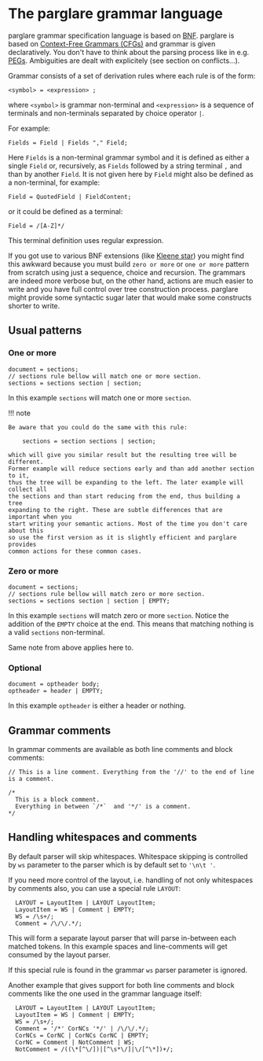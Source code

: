 # The parglare grammar language

parglare grammar specification language is based
on [BNF](https://en.wikipedia.org/wiki/Backus%E2%80%93Naur_form). parglare is
based
on
[Context-Free Grammars (CFGs)](https://en.wikipedia.org/wiki/Context-free_grammar) and
grammar is given declaratively. You don't have to think about the parsing
process like in
e.g. [PEGs](https://en.wikipedia.org/wiki/Parsing_expression_grammar).
Ambiguities are dealt with explicitely (see section on conflicts...).

Grammar consists of a set of derivation rules where each rule is of the form:

```
<symbol> = <expression> ;
```

where `<symbol>` is grammar non-terminal and `<expression>` is a sequence of
terminals and non-terminals separated by choice operator `|`.

For example:

```
Fields = Field | Fields "," Field;
```

Here `Fields` is a non-terminal grammar symbol and it is defined as either a
single `Field` or, recursively, as `Fields` followed by a string terminal `,`
and than by another `Field`. It is not given here by `Field` might also be
defined as a non-terminal, for example:

```
Field = QuotedField | FieldContent;
```

or it could be defined as a terminal:

```
Field = /[A-Z]*/
```

This terminal definition uses regular expression.


If you got use to various BNF extensions
(like [Kleene star](https://en.wikipedia.org/wiki/Kleene_star)) you might find
this awkward because you must build `zero or more` or `one or more` pattern from
scratch using just a sequence, choice and recursion. The grammars are indeed
more verbose but, on the other hand, actions are much easier to write and you
have full control over tree construction process. parglare might provide some
syntactic sugar later that would make some constructs shorter to write.


## Usual patterns

### One or more

    document = sections;
    // sections rule bellow will match one or more section.
    sections = sections section | section;

In this example `sections` will match one or more `section`.

!!! note

    Be aware that you could do the same with this rule:

        sections = section sections | section;

    which will give you similar result but the resulting tree will be different.
    Former example will reduce sections early and than add another section to it,
    thus the tree will be expanding to the left. The later example will collect all
    the sections and than start reducing from the end, thus building a tree
    expanding to the right. These are subtle differences that are important when you
    start writing your semantic actions. Most of the time you don't care about this
    so use the first version as it is slightly efficient and parglare provides
    common actions for these common cases.

### Zero or more

    document = sections;
    // sections rule bellow will match zero or more section.
    sections = sections section | section | EMPTY;

In this example `sections` will match zero or more `section`. Notice the
addition of the `EMPTY` choice at the end. This means that matching nothing is a
valid `sections` non-terminal.

Same note from above applies here to.

### Optional

    document = optheader body;
    optheader = header | EMPTY;

In this example `optheader` is either a header or nothing.

## Grammar comments

In grammar comments are available as both line comments and block comments:


    // This is a line comment. Everything from the '//' to the end of line is a comment.

    /*
      This is a block comment.
      Everything in between `/*`  and '*/' is a comment.
    */


## Handling whitespaces and comments

By default parser will skip whitespaces. Whitespace skipping is controlled by
`ws` parameter to the parser which is by default set to `'\n\t '`.

If you need more control of the layout, i.e. handling of not only whitespaces by
comments also, you can use a special rule `LAYOUT`:


      LAYOUT = LayoutItem | LAYOUT LayoutItem;
      LayoutItem = WS | Comment | EMPTY;
      WS = /\s+/;
      Comment = /\/\/.*/;

This will form a separate layout parser that will parse in-between each matched
tokens. In this example spaces and line-comments will get consumed by the layout
parser.

If this special rule is found in the grammar `ws` parser parameter is ignored.

Another example that gives support for both line comments and block comments
like the one used in the grammar language itself:

      LAYOUT = LayoutItem | LAYOUT LayoutItem;
      LayoutItem = WS | Comment | EMPTY;
      WS = /\s+/;
      Comment = '/*' CorNCs '*/' | /\/\/.*/;
      CorNCs = CorNC | CorNCs CorNC | EMPTY;
      CorNC = Comment | NotComment | WS;
      NotComment = /((\*[^\/])|[^\s*\/]|\/[^\*])+/;
